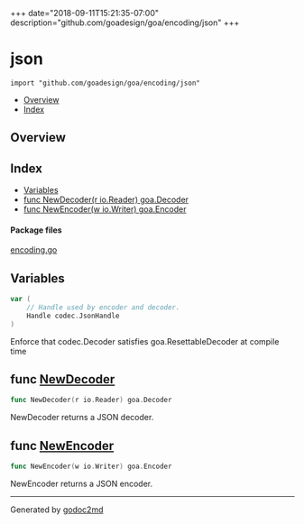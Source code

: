 +++
date="2018-09-11T15:21:35-07:00"
description="github.com/goadesign/goa/encoding/json"
+++


# json
`import "github.com/goadesign/goa/encoding/json"`

* [Overview](#pkg-overview)
* [Index](#pkg-index)

## <a name="pkg-overview">Overview</a>



## <a name="pkg-index">Index</a>
* [Variables](#pkg-variables)
* [func NewDecoder(r io.Reader) goa.Decoder](#NewDecoder)
* [func NewEncoder(w io.Writer) goa.Encoder](#NewEncoder)


#### <a name="pkg-files">Package files</a>
[encoding.go](/src/github.com/goadesign/goa/encoding/json/encoding.go) 



## <a name="pkg-variables">Variables</a>
``` go
var (
    // Handle used by encoder and decoder.
    Handle codec.JsonHandle
)
```
Enforce that codec.Decoder satisfies goa.ResettableDecoder at compile time



## <a name="NewDecoder">func</a> [NewDecoder](/src/target/encoding.go?s=380:420#L20)
``` go
func NewDecoder(r io.Reader) goa.Decoder
```
NewDecoder returns a JSON decoder.



## <a name="NewEncoder">func</a> [NewEncoder](/src/target/encoding.go?s=501:541#L25)
``` go
func NewEncoder(w io.Writer) goa.Encoder
```
NewEncoder returns a JSON encoder.








- - -
Generated by [godoc2md](http://godoc.org/github.com/davecheney/godoc2md)
